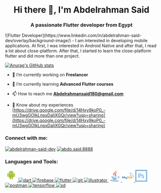 <h1 align="center">Hi there 👋,
  I'm Abdelrahman Said</h1>
<h3 align="center">A passionate Flutter developer from Egypt</h3>
![Flutter Developer](https://www.linkedin.com/in/abdelrahman-said-dev/overlay/background-image/)
-  I am interested in developing mobile applications. At first, I was interested in Android Native and after that, I read a lot about close-platform. After that, I started to learn the close-platform flutter and did more than one project.


[![Anurag's GitHub stats](https://github-readme-stats.vercel.app/api?username=abdelrahmanSaid88)](https://github.com/anuraghazra/github-readme-stats)


- 🔭 I’m currently working on **Freelancer**

- 🌱 I’m currently learning **Advanced Flutter courses**


- 📫 How to reach me **Abdelrahmansaid180@gmail.com**

- 📄 Know about my experiences [https://drive.google.com/file/d/14Hxy9koP0_-mU3wgGOIkLnpxDaliXGQr/view?usp=sharing](https://drive.google.com/file/d/14Hxy9koP0_-mU3wgGOIkLnpxDaliXGQr/view?usp=sharing)

<h3 align="left">Connect with me:</h3>
<p align="left">
<a href="https://linkedin.com/in/abdelrahman-said-dev" target="blank"><img align="center" src="https://raw.githubusercontent.com/rahuldkjain/github-profile-readme-generator/master/src/images/icons/Social/linked-in-alt.svg" alt="abdelrahman-said-dev" height="30" width="40" /></a>
<a href="https://fb.com/abdo.said.8888" target="blank"><img align="center" src="https://raw.githubusercontent.com/rahuldkjain/github-profile-readme-generator/master/src/images/icons/Social/facebook.svg" alt="abdo.said.8888" height="30" width="40" /></a>
</p>

<h3 align="left">Languages and Tools:</h3>
<p align="left"> <a href="https://developer.android.com" target="_blank" rel="noreferrer"> <img src="https://raw.githubusercontent.com/devicons/devicon/master/icons/android/android-original-wordmark.svg" alt="android" width="40" height="40"/> </a> <a href="https://dart.dev" target="_blank" rel="noreferrer"> <img src="https://www.vectorlogo.zone/logos/dartlang/dartlang-icon.svg" alt="dart" width="40" height="40"/> </a> <a href="https://firebase.google.com/" target="_blank" rel="noreferrer"> <img src="https://www.vectorlogo.zone/logos/firebase/firebase-icon.svg" alt="firebase" width="40" height="40"/> </a> <a href="https://flutter.dev" target="_blank" rel="noreferrer"> <img src="https://www.vectorlogo.zone/logos/flutterio/flutterio-icon.svg" alt="flutter" width="40" height="40"/> </a> <a href="https://git-scm.com/" target="_blank" rel="noreferrer"> <img src="https://www.vectorlogo.zone/logos/git-scm/git-scm-icon.svg" alt="git" width="40" height="40"/> </a> <a href="https://www.adobe.com/in/products/illustrator.html" target="_blank" rel="noreferrer"> <img src="https://www.vectorlogo.zone/logos/adobe_illustrator/adobe_illustrator-icon.svg" alt="illustrator" width="40" height="40"/> </a> <a href="https://www.java.com" target="_blank" rel="noreferrer"> <img src="https://raw.githubusercontent.com/devicons/devicon/master/icons/java/java-original.svg" alt="java" width="40" height="40"/> </a> <a href="https://www.mysql.com/" target="_blank" rel="noreferrer"> <img src="https://raw.githubusercontent.com/devicons/devicon/master/icons/mysql/mysql-original-wordmark.svg" alt="mysql" width="40" height="40"/> </a> <a href="https://www.photoshop.com/en" target="_blank" rel="noreferrer"> <img src="https://raw.githubusercontent.com/devicons/devicon/master/icons/photoshop/photoshop-line.svg" alt="photoshop" width="40" height="40"/> </a> <a href="https://postman.com" target="_blank" rel="noreferrer"> <img src="https://www.vectorlogo.zone/logos/getpostman/getpostman-icon.svg" alt="postman" width="40" height="40"/> </a> <a href="https://www.tensorflow.org" target="_blank" rel="noreferrer"> <img src="https://www.vectorlogo.zone/logos/tensorflow/tensorflow-icon.svg" alt="tensorflow" width="40" height="40"/> </a> <a href="https://www.adobe.com/products/xd.html" target="_blank" rel="noreferrer"> <img src="https://cdn.worldvectorlogo.com/logos/adobe-xd.svg" alt="xd" width="40" height="40"/> </a> </p>
